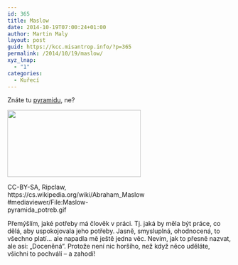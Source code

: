 ```yaml
---
id: 365
title: Maslow
date: 2014-10-19T07:00:24+01:00
author: Martin Maly
layout: post
guid: https://kcc.misantrop.info/?p=365
permalink: /2014/10/19/maslow/
xyz_lnap:
  - "1"
categories:
  - Kuřecí
---
```

Znáte tu [pyramidu](https://cs.wikipedia.org/wiki/Abraham_Maslow), ne?

<div id="attachment_366" style="width: 310px" class="wp-caption aligncenter">
  <a href="https://kcc.misantrop.info/wp-content/uploads/sites/8/2014/10/Maslow-pyramida_potreb.gif"><img aria-describedby="caption-attachment-366" loading="lazy" class="size-medium wp-image-366" src="https://kcc.misantrop.info/wp-content/uploads/sites/8/2014/10/Maslow-pyramida_potreb-300x151.gif" alt="" width="300" height="151" /></a>
  
  <p id="caption-attachment-366" class="wp-caption-text">
    CC-BY-SA, Ripclaw, https://cs.wikipedia.org/wiki/Abraham_Maslow#mediaviewer/File:Maslow-pyramida_potreb.gif
  </p>
</div>

Přemýšlím, jaké potřeby má člověk v práci. Tj. jaká by měla být práce, co dělá, aby uspokojovala jeho potřeby. Jasně, smysluplná, ohodnocená, to všechno platí&#8230; ale napadla mě ještě jedna věc. Nevím, jak to přesně nazvat, ale asi: &#8222;Doceněná&#8220;. Protože není nic horšího, než když něco uděláte, všichni to pochválí &#8211; a zahodí!